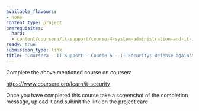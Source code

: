 ```yaml
---
available_flavours:
- none
content_type: project
prerequisites:
  hard:
  - content/coursera/it-support/course-4-system-administration-and-it-infrastructure-services
ready: true
submission_type: link
title: 'Coursera - IT Support - Course 5 - IT Security: Defense against the digital dark arts'
---
```


Complete the above mentioned course on coursera

https://www.coursera.org/learn/it-security

Once you have completed this course take a screenshot of the completion message, upload it and submit the link on the project card